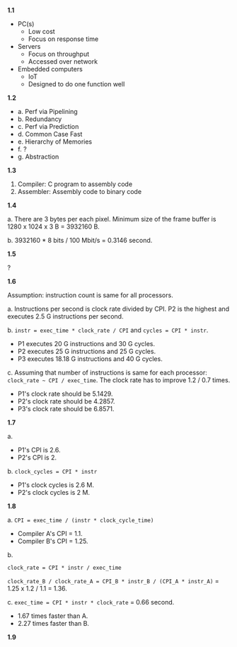 **1.1**

- PC(s)
  - Low cost
  - Focus on response time
- Servers
  - Focus on throughput
  - Accessed over network
- Embedded computers
  - IoT
  - Designed to do one function well

**1.2**

- a. Perf via Pipelining
- b. Redundancy
- c. Perf via Prediction
- d. Common Case Fast
- e. Hierarchy of Memories
- f. ?
- g. Abstraction

**1.3**

1. Compiler: C program to assembly code
2. Assembler: Assembly code to binary code

**1.4**

a. There are 3 bytes per each pixel.
Minimum size of the frame buffer is 1280 x 1024 x 3 B = 3932160 B.

b. 3932160 \* 8 bits / 100 Mbit/s = 0.3146 second.

**1.5**

?

**1.6**

Assumption: instruction count is same for all processors.

a. Instructions per second is clock rate divided by CPI.
P2 is the highest and executes 2.5 G instructions per second.

b. `instr = exec_time * clock_rate / CPI` and `cycles = CPI * instr`.

- P1 executes 20 G instructions and 30 G cycles.
- P2 executes 25 G instructions and 25 G cycles.
- P3 executes 18.18 G instructions and 40 G cycles.

c. Assuming that number of instructions is same for each processor: `clock_rate ~ CPI / exec_time`. The clock rate has to improve 1.2 / 0.7 times.

- P1's clock rate should be 5.1429.
- P2's clock rate should be 4.2857.
- P3's clock rate should be 6.8571.

**1.7**

a.

- P1's CPI is 2.6.
- P2's CPI is 2.

b. `clock_cycles = CPI * instr`

- P1's clock cycles is 2.6 M.
- P2's clock cycles is 2 M.

**1.8**

a. `CPI = exec_time / (instr * clock_cycle_time)`

- Compiler A's CPI = 1.1.
- Compiler B's CPI = 1.25.

b.

`clock_rate = CPI * instr / exec_time`

`clock_rate_B / clock_rate_A = CPI_B * instr_B / (CPI_A * instr_A)` = 1.25 x 1.2 / 1.1 = 1.36.

c. `exec_time = CPI * instr * clock_rate` = 0.66 second.

- 1.67 times faster than A.
- 2.27 times faster than B.

**1.9**
